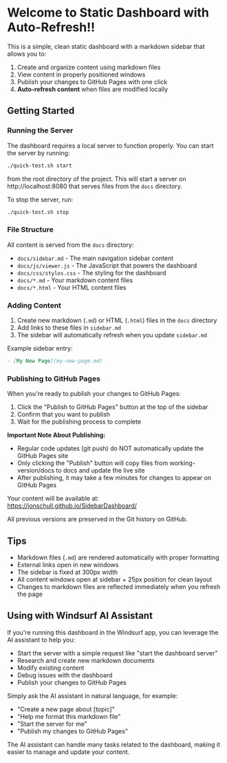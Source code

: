 # Welcome to Static Dashboard with Auto-Refresh!!

This is a simple, clean static dashboard with a markdown sidebar that allows you to:

1. Create and organize content using markdown files
2. View content in properly positioned windows
3. Publish your changes to GitHub Pages with one click
4. **Auto-refresh content** when files are modified locally

## Getting Started

### Running the Server

The dashboard requires a local server to function properly. You can start the server by running:

```bash
./quick-test.sh start
```

from the root directory of the project. This will start a server on http://localhost:8080 that serves files from the `docs` directory.

To stop the server, run:

```bash
./quick-test.sh stop
```

### File Structure

All content is served from the `docs` directory:

- `docs/sidebar.md` - The main navigation sidebar content
- `docs/js/viewer.js` - The JavaScript that powers the dashboard
- `docs/css/styles.css` - The styling for the dashboard
- `docs/*.md` - Your markdown content files
- `docs/*.html` - Your HTML content files

### Adding Content

1. Create new markdown (`.md`) or HTML (`.html`) files in the `docs` directory
2. Add links to these files in `sidebar.md`
3. The sidebar will automatically refresh when you update `sidebar.md`

Example sidebar entry:

```markdown
- [My New Page](my-new-page.md)
```

### Publishing to GitHub Pages

When you're ready to publish your changes to GitHub Pages:

1. Click the "Publish to GitHub Pages" button at the top of the sidebar
2. Confirm that you want to publish
3. Wait for the publishing process to complete

**Important Note About Publishing:**

- Regular code updates (git push) do NOT automatically update the GitHub Pages site
- Only clicking the "Publish" button will copy files from working-version/docs to docs and update the live site
- After publishing, it may take a few minutes for changes to appear on GitHub Pages

Your content will be available at: https://jonschull.github.io/SidebarDashboard/

All previous versions are preserved in the Git history on GitHub.

## Tips

- Markdown files (`.md`) are rendered automatically with proper formatting
- External links open in new windows
- The sidebar is fixed at 300px width
- All content windows open at sidebar + 25px position for clean layout
- Changes to markdown files are reflected immediately when you refresh the page

## Using with Windsurf AI Assistant

If you're running this dashboard in the Windsurf app, you can leverage the AI assistant to help you:

- Start the server with a simple request like "start the dashboard server"
- Research and create new markdown documents
- Modify existing content
- Debug issues with the dashboard
- Publish your changes to GitHub Pages

Simply ask the AI assistant in natural language, for example:

- "Create a new page about [topic]"
- "Help me format this markdown file"
- "Start the server for me"
- "Publish my changes to GitHub Pages"

The AI assistant can handle many tasks related to the dashboard, making it easier to manage and update your content.
